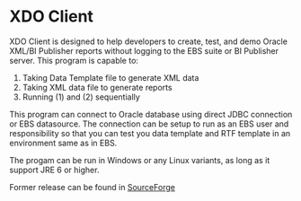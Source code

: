 # XDO Client

XDO Client is designed to help developers to create, test, and demo Oracle XML/BI Publisher reports without logging to the EBS suite or BI Publisher server. 
This program is capable to:

1. Taking Data Template file to generate XML data
2. Taking XML data file to generate reports
3. Running (1) and (2) sequentially

This program can connect to Oracle database using direct JDBC connection or EBS datasource.  The connection can be setup to run as an EBS user and responsibility so that you can test you data template and RTF template in an environment same as in EBS.

The progam can be run in Windows or any Linux variants, as long as it support JRE 6 or higher.

Former release can be found in [SourceForge](https://sourceforge.net/projects/xdoclient/)
